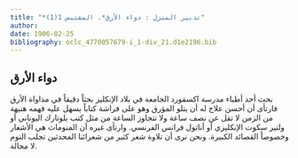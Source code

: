 ```yaml
---
title: "*تدبير المنزل : دواء الأرق*. المقتبس 1(1)"
author: 
date: 1906-02-25
bibliography: oclc_4770057679-i_1-div_21.d1e2196.bib
---
```




##  دواء الأرق 


 بحث  أحد  أطباء مدرسة اكسفورد الجامعة في بلاد الإنكليز بحثاً دقيقاً في مداواة الأرق فارتأى أن أحسن علاج له أن يتلو المؤرق وهو على فراشة كتاباً يسهل عليه فهمه هنيهة من الزمن لا تقل عن نصف ساعة ولا تتجاوز الساعة من مثل كتب بلوتارك اليوناني أو   ولتير سكوت الإنكليزي أو أناتول فرانس الفرنسي. وارتأى غيره أن المنوماث هي الأشعار وخصوصاً القصائد الكبيرة. ونحن نرى أن تلاوة شعر كثير من شعرائنا المحدثين تجلب النوم لا محالة. 
